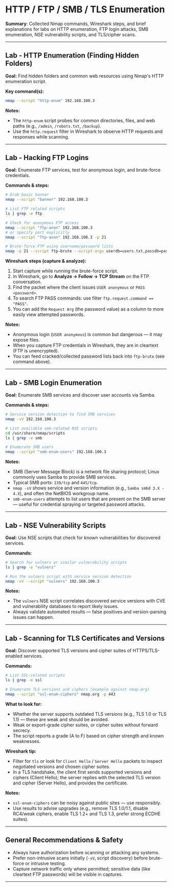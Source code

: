 # HTTP / FTP / SMB / TLS Enumeration

**Summary**: Collected Nmap commands, Wireshark steps, and brief explanations for labs on HTTP enumeration, FTP login attacks, SMB enumeration, NSE vulnerability scripts, and TLS/cipher scans.

---

## Lab - HTTP Enumeration (Finding Hidden Folders)

**Goal:** Find hidden folders and common web resources using Nmap's HTTP enumeration script.

**Key command(s):**

```bash
nmap --script "http-enum" 192.168.100.3
```

**Notes:**

* The `http-enum` script probes for common directories, files, and web paths (e.g., `/admin`, `/robots.txt`, `/backup`).
* Use the `http.request` filter in Wireshark to observe HTTP requests and responses while scanning.

---

## Lab - Hacking FTP Logins

**Goal:** Enumerate FTP services, test for anonymous login, and brute-force credentials.

**Commands & steps:**

```bash
# Grab basic banner
nmap --script "banner" 192.168.100.3

# List FTP related scripts
ls | grep -e ftp

# Check for anonymous FTP access
nmap --script "ftp-anon" 192.168.100.3
# or specify port explicitly
nmap --script "ftp-anon" 192.168.100.3 -p 21

# Brute-force FTP using username/password lists
nmap -p 21 --script ftp-brute --script-args userdb=users.txt,passdb=pass.txt 192.168.100.3
```

**Wireshark steps (capture & analyze):**

1. Start capture while running the brute-force script.
2. In Wireshark, go to **Analyze → Follow → TCP Stream** on the FTP conversation.
3. Find the packet where the client issues `USER anonymous` or `PASS <password>`.
4. To search FTP PASS commands: use filter `ftp.request.command == "PASS"`.
5. You can add the `Request Arg` (the password value) as a column to more easily view attempted passwords.

**Notes:**

* Anonymous login (`USER anonymous`) is common but dangerous — it may expose files.
* When you capture FTP credentials in Wireshark, they are in cleartext (FTP is unencrypted).
* You can feed cracked/collected password lists back into `ftp-brute` (see command above).

---

## Lab - SMB Login Enumeration

**Goal:** Enumerate SMB services and discover user accounts via Samba.

**Commands & steps:**

```bash
# Service version detection to find SMB services
nmap -sV 192.168.100.3

# List available smb-related NSE scripts
cd /usr/share/nmap/scripts
ls | grep -e smb

# Enumerate SMB users
nmap --script "smb-enum-users" 192.168.100.3
```

**Notes:**

* SMB (Server Message Block) is a network file sharing protocol; Linux commonly uses Samba to provide SMB services.
* Typical SMB ports: `139/tcp` and `445/tcp`.
* `nmap -sV` shows service and version information (e.g., `Samba smbd 3.X - 4.X`), and often the NetBIOS workgroup name.
* `smb-enum-users` attempts to list users that are present on the SMB server — useful for credential spraying or targeted password attacks.

---

## Lab - NSE Vulnerability Scripts

**Goal:** Use NSE scripts that check for known vulnerabilities for discovered services.

**Commands:**

```bash
# Search for vulners or similar vulnerability scripts
ls | grep -e "vulners"

# Run the vulners script with service version detection
nmap -sV --script "vulners" 192.168.100.3
```

**Notes:**

* The `vulners` NSE script correlates discovered service versions with CVE and vulnerability databases to report likely issues.
* Always validate automated results — false positives and version-parsing issues can happen.

---

## Lab - Scanning for TLS Certificates and Versions

**Goal:** Discover supported TLS versions and cipher suites of HTTPS/TLS-enabled services.

**Commands:**

```bash
# List SSL-related scripts
ls | grep -e ssl

# Enumerate TLS versions and ciphers (example against nmap.org)
nmap --script "ssl-enum-ciphers" nmap.org -p 443
```

**What to look for:**

* Whether the server supports outdated TLS versions (e.g., TLS 1.0 or TLS 1.1) — these are weak and should be avoided.
* Weak or export-grade cipher suites, or cipher suites without forward secrecy.
* The script reports a grade (A to F) based on cipher strength and known weaknesses.

**Wireshark tip:**

* Filter for `tls` or look for `Client Hello` / `Server Hello` packets to inspect negotiated versions and chosen cipher suites.
* In a TLS handshake, the client first sends supported versions and ciphers (Client Hello); the server replies with the selected TLS version and cipher (Server Hello), and provides the certificate.

**Notes:**

* `ssl-enum-ciphers` can be noisy against public sites — use responsibly.
* Use results to advise upgrades (e.g., remove TLS 1.0/1.1, disable RC4/weak ciphers, enable TLS 1.2+ and TLS 1.3, prefer strong ECDHE suites).

---

## General Recommendations & Safety

* Always have authorization before scanning or attacking any systems.
* Prefer non-intrusive scans initially (`-sV`, script discovery) before brute-force or intrusive testing.
* Capture network traffic only where permitted; sensitive data (like cleartext FTP passwords) will be visible in captures.

---
